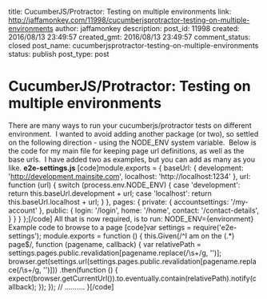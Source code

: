title: CucumberJS/Protractor: Testing on multiple environments
link: http://jaffamonkey.com/11998/cucumberjsprotractor-testing-on-multiple-environments
author: jaffamonkey
description: 
post_id: 11998
created: 2016/08/13 23:49:57
created_gmt: 2016/08/13 23:49:57
comment_status: closed
post_name: cucumberjsprotractor-testing-on-multiple-environments
status: publish
post_type: post

# CucumberJS/Protractor: Testing on multiple environments

There are many ways to run your cucumberjs/protractor tests on different environment.  I wanted to avoid adding another package (or two), so settled on the following direction - using the NODE_ENV system variable.  Below is the code for my main file for keeping page url definitions, as well as the base urls.  I have added two as examples, but you can add as many as you like.  **e2e-settings.js** [code]module.exports = { baseUrl: { development: 'http://development.mainsite.com', localhost: 'http://localhost:1234' }, url: function (url) { switch (process.env.NODE_ENV) { case 'development': return this.baseUrl.development + url; case 'localhost': return this.baseUrl.localhost + url; } }, pages: { private: { accountsettings: '/my-account' }, public: { login: '/login', home: '/home', contact: '/contact-details', } } } };[/code] All that is now required, is to run: NODE_ENV={environment} Example code to browse to a page [code]var settings = require('e2e-settings'); module.exports = function () { this.Given(/^I am on the (.*) page$/, function (pagename, callback) { var relativePath = settings.pages.public.revalidation[pagename.replace(/\s+/g, '')]; browser.get(settings.url(settings.pages.public.revalidation[pagename.replace(/\s+/g, '')])) .then(function () { expect(browser.getCurrentUrl()).to.eventually.contain(relativePath).notify(callback); }); }); // .......... }[/code]